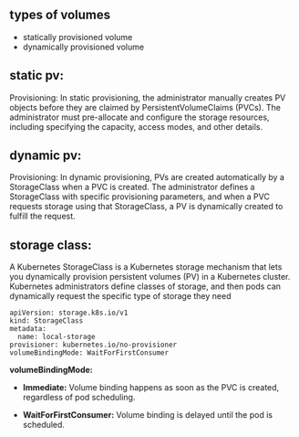 ## types of volumes
  - statically provisioned volume
  - dynamically provisioned volume

 static pv:
 ---------
 Provisioning: In static provisioning, the administrator manually creates PV objects before they are claimed by PersistentVolumeClaims (PVCs).
 The administrator must pre-allocate and configure the storage resources, 
 including specifying the capacity, access modes, and other details.
 
 dynamic pv:
 -----------
 Provisioning: In dynamic provisioning, PVs are created automatically by a StorageClass when a PVC is created.
 The administrator defines a StorageClass with specific provisioning parameters, 
 and when a PVC requests storage using that StorageClass, a PV is dynamically created to fulfill the request.

 storage class:
 -------------
 A Kubernetes StorageClass is a Kubernetes storage mechanism that lets you
 dynamically provision persistent volumes (PV) in a Kubernetes cluster. 
 Kubernetes administrators define classes of storage, 
and then pods can dynamically request the specific type of storage they need
```
apiVersion: storage.k8s.io/v1
kind: StorageClass
metadata:
  name: local-storage
provisioner: kubernetes.io/no-provisioner
volumeBindingMode: WaitForFirstConsumer
```
**volumeBindingMode:**

- **Immediate:** Volume binding happens as soon as the PVC is created, regardless of pod scheduling. 
  
- **WaitForFirstConsumer:** Volume binding is delayed until the pod is scheduled.
